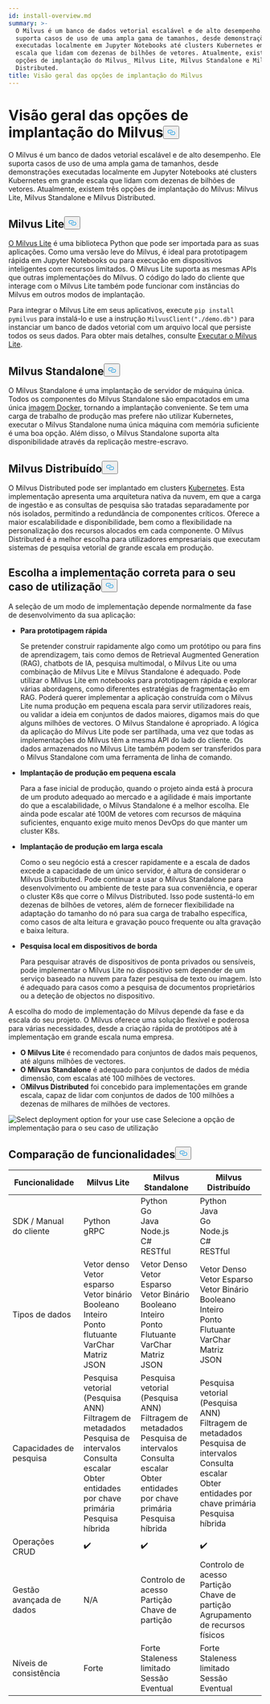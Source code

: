 ```yaml
---
id: install-overview.md
summary: >-
  O Milvus é um banco de dados vetorial escalável e de alto desempenho. Ele
  suporta casos de uso de uma ampla gama de tamanhos, desde demonstrações
  executadas localmente em Jupyter Notebooks até clusters Kubernetes em grande
  escala que lidam com dezenas de bilhões de vetores. Atualmente, existem três
  opções de implantação do Milvus_ Milvus Lite, Milvus Standalone e Milvus
  Distributed.
title: Visão geral das opções de implantação do Milvus
---
```

<h1 id="Overview-of-Milvus-Deployment-Options" class="common-anchor-header">Visão geral das opções de implantação do Milvus<button data-href="#Overview-of-Milvus-Deployment-Options" class="anchor-icon" translate="no">
      <svg translate="no"
        aria-hidden="true"
        focusable="false"
        height="20"
        version="1.1"
        viewBox="0 0 16 16"
        width="16"
      >
        <path
          fill="#0092E4"
          fill-rule="evenodd"
          d="M4 9h1v1H4c-1.5 0-3-1.69-3-3.5S2.55 3 4 3h4c1.45 0 3 1.69 3 3.5 0 1.41-.91 2.72-2 3.25V8.59c.58-.45 1-1.27 1-2.09C10 5.22 8.98 4 8 4H4c-.98 0-2 1.22-2 2.5S3 9 4 9zm9-3h-1v1h1c1 0 2 1.22 2 2.5S13.98 12 13 12H9c-.98 0-2-1.22-2-2.5 0-.83.42-1.64 1-2.09V6.25c-1.09.53-2 1.84-2 3.25C6 11.31 7.55 13 9 13h4c1.45 0 3-1.69 3-3.5S14.5 6 13 6z"
        ></path>
      </svg>
    </button></h1><p>O Milvus é um banco de dados vetorial escalável e de alto desempenho. Ele suporta casos de uso de uma ampla gama de tamanhos, desde demonstrações executadas localmente em Jupyter Notebooks até clusters Kubernetes em grande escala que lidam com dezenas de bilhões de vetores. Atualmente, existem três opções de implantação do Milvus: Milvus Lite, Milvus Standalone e Milvus Distributed.</p>
<h2 id="Milvus-Lite" class="common-anchor-header">Milvus Lite<button data-href="#Milvus-Lite" class="anchor-icon" translate="no">
      <svg translate="no"
        aria-hidden="true"
        focusable="false"
        height="20"
        version="1.1"
        viewBox="0 0 16 16"
        width="16"
      >
        <path
          fill="#0092E4"
          fill-rule="evenodd"
          d="M4 9h1v1H4c-1.5 0-3-1.69-3-3.5S2.55 3 4 3h4c1.45 0 3 1.69 3 3.5 0 1.41-.91 2.72-2 3.25V8.59c.58-.45 1-1.27 1-2.09C10 5.22 8.98 4 8 4H4c-.98 0-2 1.22-2 2.5S3 9 4 9zm9-3h-1v1h1c1 0 2 1.22 2 2.5S13.98 12 13 12H9c-.98 0-2-1.22-2-2.5 0-.83.42-1.64 1-2.09V6.25c-1.09.53-2 1.84-2 3.25C6 11.31 7.55 13 9 13h4c1.45 0 3-1.69 3-3.5S14.5 6 13 6z"
        ></path>
      </svg>
    </button></h2><p><a href="https://milvus.io/docs/milvus_lite.md">O Milvus Lite</a> é uma biblioteca Python que pode ser importada para as suas aplicações. Como uma versão leve do Milvus, é ideal para prototipagem rápida em Jupyter Notebooks ou para execução em dispositivos inteligentes com recursos limitados. O Milvus Lite suporta as mesmas APIs que outras implementações do Milvus. O código do lado do cliente que interage com o Milvus Lite também pode funcionar com instâncias do Milvus em outros modos de implantação.</p>
<p>Para integrar o Milvus Lite em seus aplicativos, execute <code translate="no">pip install pymilvus</code> para instalá-lo e use a instrução <code translate="no">MilvusClient(&quot;./demo.db&quot;)</code> para instanciar um banco de dados vetorial com um arquivo local que persiste todos os seus dados. Para obter mais detalhes, consulte <a href="https://milvus.io/docs/milvus_lite.md">Executar o Milvus Lite</a>.</p>
<h2 id="Milvus-Standalone" class="common-anchor-header">Milvus Standalone<button data-href="#Milvus-Standalone" class="anchor-icon" translate="no">
      <svg translate="no"
        aria-hidden="true"
        focusable="false"
        height="20"
        version="1.1"
        viewBox="0 0 16 16"
        width="16"
      >
        <path
          fill="#0092E4"
          fill-rule="evenodd"
          d="M4 9h1v1H4c-1.5 0-3-1.69-3-3.5S2.55 3 4 3h4c1.45 0 3 1.69 3 3.5 0 1.41-.91 2.72-2 3.25V8.59c.58-.45 1-1.27 1-2.09C10 5.22 8.98 4 8 4H4c-.98 0-2 1.22-2 2.5S3 9 4 9zm9-3h-1v1h1c1 0 2 1.22 2 2.5S13.98 12 13 12H9c-.98 0-2-1.22-2-2.5 0-.83.42-1.64 1-2.09V6.25c-1.09.53-2 1.84-2 3.25C6 11.31 7.55 13 9 13h4c1.45 0 3-1.69 3-3.5S14.5 6 13 6z"
        ></path>
      </svg>
    </button></h2><p>O Milvus Standalone é uma implantação de servidor de máquina única. Todos os componentes do Milvus Standalone são empacotados em uma única <a href="https://milvus.io/docs/install_standalone-docker.md">imagem Docker</a>, tornando a implantação conveniente. Se tem uma carga de trabalho de produção mas prefere não utilizar Kubernetes, executar o Milvus Standalone numa única máquina com memória suficiente é uma boa opção. Além disso, o Milvus Standalone suporta alta disponibilidade através da replicação mestre-escravo.</p>
<h2 id="Milvus-Distributed" class="common-anchor-header">Milvus Distribuído<button data-href="#Milvus-Distributed" class="anchor-icon" translate="no">
      <svg translate="no"
        aria-hidden="true"
        focusable="false"
        height="20"
        version="1.1"
        viewBox="0 0 16 16"
        width="16"
      >
        <path
          fill="#0092E4"
          fill-rule="evenodd"
          d="M4 9h1v1H4c-1.5 0-3-1.69-3-3.5S2.55 3 4 3h4c1.45 0 3 1.69 3 3.5 0 1.41-.91 2.72-2 3.25V8.59c.58-.45 1-1.27 1-2.09C10 5.22 8.98 4 8 4H4c-.98 0-2 1.22-2 2.5S3 9 4 9zm9-3h-1v1h1c1 0 2 1.22 2 2.5S13.98 12 13 12H9c-.98 0-2-1.22-2-2.5 0-.83.42-1.64 1-2.09V6.25c-1.09.53-2 1.84-2 3.25C6 11.31 7.55 13 9 13h4c1.45 0 3-1.69 3-3.5S14.5 6 13 6z"
        ></path>
      </svg>
    </button></h2><p>O Milvus Distributed pode ser implantado em clusters <a href="https://milvus.io/docs/install_cluster-milvusoperator.md">Kubernetes</a>. Esta implementação apresenta uma arquitetura nativa da nuvem, em que a carga de ingestão e as consultas de pesquisa são tratadas separadamente por nós isolados, permitindo a redundância de componentes críticos. Oferece a maior escalabilidade e disponibilidade, bem como a flexibilidade na personalização dos recursos alocados em cada componente. O Milvus Distributed é a melhor escolha para utilizadores empresariais que executam sistemas de pesquisa vetorial de grande escala em produção.</p>
<h2 id="Choose-the-Right-Deployment-for-Your-Use-Case" class="common-anchor-header">Escolha a implementação correta para o seu caso de utilização<button data-href="#Choose-the-Right-Deployment-for-Your-Use-Case" class="anchor-icon" translate="no">
      <svg translate="no"
        aria-hidden="true"
        focusable="false"
        height="20"
        version="1.1"
        viewBox="0 0 16 16"
        width="16"
      >
        <path
          fill="#0092E4"
          fill-rule="evenodd"
          d="M4 9h1v1H4c-1.5 0-3-1.69-3-3.5S2.55 3 4 3h4c1.45 0 3 1.69 3 3.5 0 1.41-.91 2.72-2 3.25V8.59c.58-.45 1-1.27 1-2.09C10 5.22 8.98 4 8 4H4c-.98 0-2 1.22-2 2.5S3 9 4 9zm9-3h-1v1h1c1 0 2 1.22 2 2.5S13.98 12 13 12H9c-.98 0-2-1.22-2-2.5 0-.83.42-1.64 1-2.09V6.25c-1.09.53-2 1.84-2 3.25C6 11.31 7.55 13 9 13h4c1.45 0 3-1.69 3-3.5S14.5 6 13 6z"
        ></path>
      </svg>
    </button></h2><p>A seleção de um modo de implementação depende normalmente da fase de desenvolvimento da sua aplicação:</p>
<ul>
<li><p><strong>Para prototipagem rápida</strong></p>
<p>Se pretender construir rapidamente algo como um protótipo ou para fins de aprendizagem, tais como demos de Retrieval Augmented Generation (RAG), chatbots de IA, pesquisa multimodal, o Milvus Lite ou uma combinação de Milvus Lite e Milvus Standalone é adequado. Pode utilizar o Milvus Lite em notebooks para prototipagem rápida e explorar várias abordagens, como diferentes estratégias de fragmentação em RAG. Poderá querer implementar a aplicação construída com o Milvus Lite numa produção em pequena escala para servir utilizadores reais, ou validar a ideia em conjuntos de dados maiores, digamos mais do que alguns milhões de vectores. O Milvus Standalone é apropriado. A lógica da aplicação do Milvus Lite pode ser partilhada, uma vez que todas as implementações do Milvus têm a mesma API do lado do cliente. Os dados armazenados no Milvus Lite também podem ser transferidos para o Milvus Standalone com uma ferramenta de linha de comando.</p></li>
<li><p><strong>Implantação de produção em pequena escala</strong></p>
<p>Para a fase inicial de produção, quando o projeto ainda está à procura de um produto adequado ao mercado e a agilidade é mais importante do que a escalabilidade, o Milvus Standalone é a melhor escolha. Ele ainda pode escalar até 100M de vetores com recursos de máquina suficientes, enquanto exige muito menos DevOps do que manter um cluster K8s.</p></li>
<li><p><strong>Implantação de produção em larga escala</strong></p>
<p>Como o seu negócio está a crescer rapidamente e a escala de dados excede a capacidade de um único servidor, é altura de considerar o Milvus Distributed. Pode continuar a usar o Milvus Standalone para desenvolvimento ou ambiente de teste para sua conveniência, e operar o cluster K8s que corre o Milvus Distributed. Isso pode sustentá-lo em dezenas de bilhões de vetores, além de fornecer flexibilidade na adaptação do tamanho do nó para sua carga de trabalho específica, como casos de alta leitura e gravação pouco frequente ou alta gravação e baixa leitura.</p></li>
<li><p><strong>Pesquisa local em dispositivos de borda</strong></p>
<p>Para pesquisar através de dispositivos de ponta privados ou sensíveis, pode implementar o Milvus Lite no dispositivo sem depender de um serviço baseado na nuvem para fazer pesquisa de texto ou imagem. Isto é adequado para casos como a pesquisa de documentos proprietários ou a deteção de objectos no dispositivo.</p></li>
</ul>
<p>A escolha do modo de implementação do Milvus depende da fase e da escala do seu projeto. O Milvus oferece uma solução flexível e poderosa para várias necessidades, desde a criação rápida de protótipos até à implementação em grande escala numa empresa.</p>
<ul>
<li><strong>O Milvus Lite</strong> é recomendado para conjuntos de dados mais pequenos, até alguns milhões de vectores.</li>
<li><strong>O Milvus Standalone</strong> é adequado para conjuntos de dados de média dimensão, com escalas até 100 milhões de vectores.</li>
<li>O<strong>Milvus Distributed</strong> foi concebido para implementações em grande escala, capaz de lidar com conjuntos de dados de 100 milhões a dezenas de milhares de milhões de vectores.</li>
</ul>
<p>
  
   <span class="img-wrapper"> <img translate="no" src="/docs/v2.6.x/assets/select-deployment-option.png" alt="Select deployment option for your use case" class="doc-image" id="select-deployment-option-for-your-use-case" />
   </span> <span class="img-wrapper"> <span>Selecione a opção de implementação para o seu caso de utilização</span> </span></p>
<h2 id="Comparison-on-functionalities" class="common-anchor-header">Comparação de funcionalidades<button data-href="#Comparison-on-functionalities" class="anchor-icon" translate="no">
      <svg translate="no"
        aria-hidden="true"
        focusable="false"
        height="20"
        version="1.1"
        viewBox="0 0 16 16"
        width="16"
      >
        <path
          fill="#0092E4"
          fill-rule="evenodd"
          d="M4 9h1v1H4c-1.5 0-3-1.69-3-3.5S2.55 3 4 3h4c1.45 0 3 1.69 3 3.5 0 1.41-.91 2.72-2 3.25V8.59c.58-.45 1-1.27 1-2.09C10 5.22 8.98 4 8 4H4c-.98 0-2 1.22-2 2.5S3 9 4 9zm9-3h-1v1h1c1 0 2 1.22 2 2.5S13.98 12 13 12H9c-.98 0-2-1.22-2-2.5 0-.83.42-1.64 1-2.09V6.25c-1.09.53-2 1.84-2 3.25C6 11.31 7.55 13 9 13h4c1.45 0 3-1.69 3-3.5S14.5 6 13 6z"
        ></path>
      </svg>
    </button></h2><table>
<thead>
<tr><th>Funcionalidade</th><th>Milvus Lite</th><th>Milvus Standalone</th><th>Milvus Distribuído</th></tr>
</thead>
<tbody>
<tr><td>SDK / Manual do cliente</td><td>Python<br/>gRPC</td><td>Python<br/>Go<br/>Java<br/>Node.js<br/>C#<br/>RESTful</td><td>Python<br/>Java<br/>Go<br/>Node.js<br/>C#<br/>RESTful</td></tr>
<tr><td>Tipos de dados</td><td>Vetor denso<br/>Vetor esparso<br/>Vetor binário<br/>Booleano<br/>Inteiro<br/>Ponto flutuante<br/>VarChar<br/>Matriz<br/>JSON</td><td>Vetor Denso<br/>Vetor Esparso<br/>Vetor Binário<br/>Booleano<br/>Inteiro<br/>Ponto Flutuante<br/>VarChar<br/>Matriz<br/>JSON</td><td>Vetor Denso<br/>Vetor Esparso<br/>Vetor Binário<br/>Booleano<br/>Inteiro<br/>Ponto Flutuante<br/>VarChar<br/>Matriz<br/>JSON</td></tr>
<tr><td>Capacidades de pesquisa</td><td>Pesquisa vetorial (Pesquisa ANN)<br/>Filtragem de metadados<br/>Pesquisa de intervalos<br/>Consulta escalar<br/>Obter entidades por chave primária<br/>Pesquisa híbrida</td><td>Pesquisa vetorial (Pesquisa ANN)<br/>Filtragem de metadados<br/>Pesquisa de intervalos<br/>Consulta escalar<br/>Obter entidades por chave primária<br/>Pesquisa híbrida</td><td>Pesquisa vetorial (Pesquisa ANN)<br/>Filtragem de metadados<br/>Pesquisa de intervalos<br/>Consulta escalar<br/>Obter entidades por chave primária<br/>Pesquisa híbrida</td></tr>
<tr><td>Operações CRUD</td><td>✔️</td><td>✔️</td><td>✔️</td></tr>
<tr><td>Gestão avançada de dados</td><td>N/A</td><td>Controlo de acesso<br/>Partição<br/>Chave de partição</td><td>Controlo de acesso<br/>Partição<br/>Chave de partição<br/>Agrupamento de recursos físicos</td></tr>
<tr><td>Níveis de consistência</td><td>Forte</td><td>Forte<br/>Staleness limitado<br/>Sessão<br/>Eventual</td><td>Forte<br/>Staleness limitado<br/>Sessão<br/>Eventual</td></tr>
</tbody>
</table>
